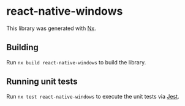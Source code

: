 # react-native-windows

This library was generated with [Nx](https://nx.dev).

## Building

Run `nx build react-native-windows` to build the library.

## Running unit tests

Run `nx test react-native-windows` to execute the unit tests via [Jest](https://jestjs.io).

